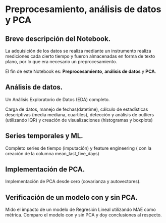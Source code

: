 # Preprocesamiento, análisis de datos y PCA

## Breve descripción del Notebook.

La adquisición de los datos se realiza mediante un instrumento realiza mediciones cada cierto tiempo y fueron almacenadas en forma de texto plano, por lo que era necesario un preprocesamiento.

El fin de este Notebook es: **Preprocesamiento**, **análisis de datos** y **PCA**.


## Análisis de datos.
Un Análisis Exploratorio de Datos (EDA) completo.

Carga de datos, manejo de fechas(datetime), cálculo de estadísticas descriptivas (media mediana, cuartiles), detección y análisis de outliers (utilizando IQR) y creación de visualizaciones (histogramas y boxplots)

## Series temporales y ML.

Completo series de tiempo (imputación) y feature engineering ( con la creación de la columna mean_last_five_days)

## Implementación de PCA.

Implementación de PCA desde cero (covarianza y autovectores). 

## Verificación de un modelo con y sin PCA.

Mido el impacto de un modelo de Regresión Lineal utilizando MAE como métrica. Comparo el modelo con y sin PCA y doy conclusiones al respecto.
